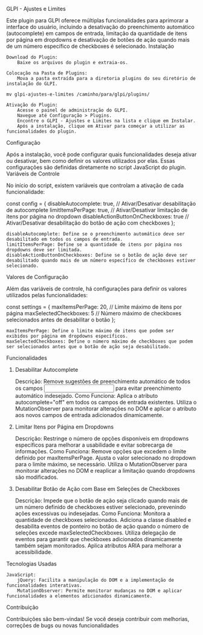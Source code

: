 GLPI - Ajustes e Limites

Este plugin para GLPI oferece múltiplas funcionalidades para aprimorar a interface do usuário, incluindo a desativação do preenchimento automático (autocomplete) em campos de entrada, limitação da quantidade de itens por página em dropdowns e desativação de botões de ação quando mais de um número específico de checkboxes é selecionado.
Instalação

    Download do Plugin:
        Baixe os arquivos do plugin e extraia-os.

    Colocação na Pasta de Plugins:
        Mova a pasta extraída para a diretoria plugins do seu diretório de instalação do GLPI.

    mv glpi-ajustes-e-limites /caminho/para/glpi/plugins/

    Ativação do Plugin:
        Acesse o painel de administração do GLPI.
        Navegue até Configuração > Plugins.
        Encontre o GLPI - Ajustes e Limites na lista e clique em Instalar.
        Após a instalação, clique em Ativar para começar a utilizar as funcionalidades do plugin.

Configuração

Após a instalação, você pode configurar quais funcionalidades deseja ativar ou desativar, bem como definir os valores utilizados por elas. Essas configurações são definidas diretamente no script JavaScript do plugin.
Variáveis de Controle

No início do script, existem variáveis que controlam a ativação de cada funcionalidade:

const config = {
    disableAutocomplete: true,                // Ativar/Desativar desabilitação de autocomplete
    limitItemsPerPage: true,                  // Ativar/Desativar limitação de itens por página no dropdown
    disableActionButtonOnCheckboxes: true     // Ativar/Desativar desabilitação do botão de ação com checkboxes
};

    disableAutocomplete: Define se o preenchimento automático deve ser desabilitado em todos os campos de entrada.
    limitItemsPerPage: Define se a quantidade de itens por página nos dropdowns deve ser limitada.
    disableActionButtonOnCheckboxes: Define se o botão de ação deve ser desabilitado quando mais de um número específico de checkboxes estiver selecionado.

Valores de Configuração

Além das variáveis de controle, há configurações para definir os valores utilizados pelas funcionalidades:

const settings = {
    maxItemsPerPage: 20,                      // Limite máximo de itens por página
    maxSelectedCheckboxes: 5                   // Número máximo de checkboxes selecionados antes de desabilitar o botão
};

    maxItemsPerPage: Define o limite máximo de itens que podem ser exibidos por página em dropdowns específicos.
    maxSelectedCheckboxes: Define o número máximo de checkboxes que podem ser selecionados antes que o botão de ação seja desabilitado.

Funcionalidades
1. Desabilitar Autocomplete

    Descrição: Remove sugestões de preenchimento automático de todos os campos <input> para evitar preenchimento automático indesejado.
    Como Funciona:
        Aplica o atributo autocomplete="off" em todos os campos de entrada existentes.
        Utiliza o MutationObserver para monitorar alterações no DOM e aplicar o atributo aos novos campos de entrada adicionados dinamicamente.

2. Limitar Itens por Página em Dropdowns

    Descrição: Restringe o número de opções disponíveis em dropdowns específicos para melhorar a usabilidade e evitar sobrecarga de informações.
    Como Funciona:
        Remove opções que excedem o limite definido por maxItemsPerPage.
        Ajusta o valor selecionado no dropdown para o limite máximo, se necessário.
        Utiliza o MutationObserver para monitorar alterações no DOM e reaplicar a limitação quando dropdowns são modificados.

3. Desabilitar Botão de Ação com Base em Seleções de Checkboxes

    Descrição: Impede que o botão de ação seja clicado quando mais de um número definido de checkboxes estiver selecionado, prevenindo ações excessivas ou indesejadas.
    Como Funciona:
        Monitora a quantidade de checkboxes selecionados.
        Adiciona a classe disabled e desabilita eventos de ponteiro no botão de ação quando o número de seleções excede maxSelectedCheckboxes.
        Utiliza delegação de eventos para garantir que checkboxes adicionados dinamicamente também sejam monitorados.
        Aplica atributos ARIA para melhorar a acessibilidade.

Tecnologias Usadas

    JavaScript:
        jQuery: Facilita a manipulação do DOM e a implementação de funcionalidades interativas.
        MutationObserver: Permite monitorar mudanças no DOM e aplicar funcionalidades a elementos adicionados dinamicamente.



Contribuição

Contribuições são bem-vindas! Se você deseja contribuir com melhorias, correções de bugs ou novas funcionalidades

